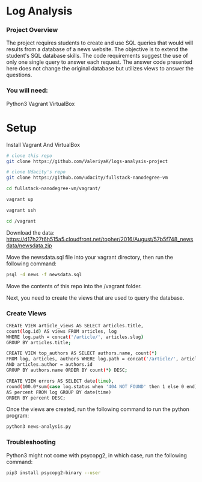 # Log Analysis

### Project Overview
The project requires students to create and use SQL queries that would will results from a database of a news website. The objective is to extend the student's SQL database skills. The code requirements suggest the use of only one single query to answer each request. The answer code presented here does not change the original database but utilizes views to answer the questions.

### You will need:
Python3
Vagrant
VirtualBox


# Setup

Install Vagrant And VirtualBox

``` sh
# clone this repo
git clone https://github.com/ValeriyaK/logs-analysis-project

# clone Udacity's repo
git clone https://github.com/udacity/fullstack-nanodegree-vm

cd fullstack-nanodegree-vm/vagrant/

vagrant up

vagrant ssh

cd /vagrant
```
Download the data: https://d17h27t6h515a5.cloudfront.net/topher/2016/August/57b5f748_newsdata/newsdata.zip

Move the newsdata.sql file into your vagrant directory, then run the following command:

``` sh
psql -d news -f newsdata.sql
```

Move the contents of this repo into the /vagrant folder.

Next, you need to create the views that are used to query the database.

### Create Views

``` sh
CREATE VIEW article_views AS SELECT articles.title, 
count(log.id) AS views FROM articles, log 
WHERE log.path = concat('/article/', articles.slug) 
GROUP BY articles.title;
```

``` sh
CREATE VIEW top_authors AS SELECT authors.name, count(*) 
FROM log, articles, authors WHERE log.path = concat('/article/', articles.slug) 
AND articles.author = authors.id 
GROUP BY authors.name ORDER BY count(*) DESC;
```

``` sh
CREATE VIEW errors AS SELECT date(time), 
round(100.0*sum(case log.status when '404 NOT FOUND' then 1 else 0 end)/count(log.status),2) 
AS percent FROM log GROUP BY date(time) 
ORDER BY percent DESC;
```


Once the views are created, run the following command to run the python program:

``` sh
python3 news-analysis.py
```


### Troubleshooting

Python3 might not come with psycopg2, in which case, run the following command:

``` sh
pip3 install psycopg2-binary --user
```
